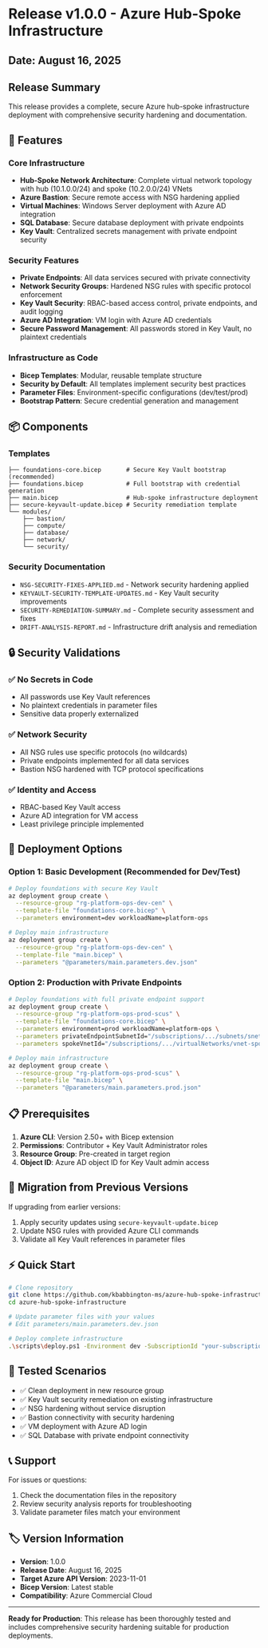 # Release v1.0.0 - Azure Hub-Spoke Infrastructure

## Date: August 16, 2025

## Release Summary
This release provides a complete, secure Azure hub-spoke infrastructure deployment with comprehensive security hardening and documentation.

## 🚀 Features

### Core Infrastructure
- **Hub-Spoke Network Architecture**: Complete virtual network topology with hub (10.1.0.0/24) and spoke (10.2.0.0/24) VNets
- **Azure Bastion**: Secure remote access with NSG hardening applied
- **Virtual Machines**: Windows Server deployment with Azure AD integration
- **SQL Database**: Secure database deployment with private endpoints
- **Key Vault**: Centralized secrets management with private endpoint security

### Security Features
- **Private Endpoints**: All data services secured with private connectivity
- **Network Security Groups**: Hardened NSG rules with specific protocol enforcement
- **Key Vault Security**: RBAC-based access control, private endpoints, and audit logging
- **Azure AD Integration**: VM login with Azure AD credentials
- **Secure Password Management**: All passwords stored in Key Vault, no plaintext credentials

### Infrastructure as Code
- **Bicep Templates**: Modular, reusable template structure
- **Security by Default**: All templates implement security best practices
- **Parameter Files**: Environment-specific configurations (dev/test/prod)
- **Bootstrap Pattern**: Secure credential generation and management

## 📦 Components

### Templates
```
├── foundations-core.bicep       # Secure Key Vault bootstrap (recommended)
├── foundations.bicep            # Full bootstrap with credential generation
├── main.bicep                   # Hub-spoke infrastructure deployment
├── secure-keyvault-update.bicep # Security remediation template
└── modules/
    ├── bastion/
    ├── compute/
    ├── database/
    ├── network/
    └── security/
```

### Security Documentation
- `NSG-SECURITY-FIXES-APPLIED.md` - Network security hardening applied
- `KEYVAULT-SECURITY-TEMPLATE-UPDATES.md` - Key Vault security improvements
- `SECURITY-REMEDIATION-SUMMARY.md` - Complete security assessment and fixes
- `DRIFT-ANALYSIS-REPORT.md` - Infrastructure drift analysis and remediation

## 🔒 Security Validations

### ✅ No Secrets in Code
- All passwords use Key Vault references
- No plaintext credentials in parameter files
- Sensitive data properly externalized

### ✅ Network Security
- All NSG rules use specific protocols (no wildcards)
- Private endpoints implemented for all data services
- Bastion NSG hardened with TCP protocol specifications

### ✅ Identity and Access
- RBAC-based Key Vault access
- Azure AD integration for VM access
- Least privilege principle implemented

## 🎯 Deployment Options

### Option 1: Basic Development (Recommended for Dev/Test)
```bash
# Deploy foundations with secure Key Vault
az deployment group create \
  --resource-group "rg-platform-ops-dev-cen" \
  --template-file "foundations-core.bicep" \
  --parameters environment=dev workloadName=platform-ops

# Deploy main infrastructure
az deployment group create \
  --resource-group "rg-platform-ops-dev-cen" \
  --template-file "main.bicep" \
  --parameters "@parameters/main.parameters.dev.json"
```

### Option 2: Production with Private Endpoints
```bash
# Deploy foundations with full private endpoint support
az deployment group create \
  --resource-group "rg-platform-ops-prod-scus" \
  --template-file "foundations-core.bicep" \
  --parameters environment=prod workloadName=platform-ops \
  --parameters privateEndpointSubnetId="/subscriptions/.../subnets/snet-pep-..." \
  --parameters spokeVnetId="/subscriptions/.../virtualNetworks/vnet-spoke-..."

# Deploy main infrastructure
az deployment group create \
  --resource-group "rg-platform-ops-prod-scus" \
  --template-file "main.bicep" \
  --parameters "@parameters/main.parameters.prod.json"
```

## 📋 Prerequisites

1. **Azure CLI**: Version 2.50+ with Bicep extension
2. **Permissions**: Contributor + Key Vault Administrator roles
3. **Resource Group**: Pre-created in target region
4. **Object ID**: Azure AD object ID for Key Vault admin access

## 🔄 Migration from Previous Versions

If upgrading from earlier versions:
1. Apply security updates using `secure-keyvault-update.bicep`
2. Update NSG rules with provided Azure CLI commands
3. Validate all Key Vault references in parameter files

## ⚡ Quick Start

```bash
# Clone repository
git clone https://github.com/kbabbington-ms/azure-hub-spoke-infrastructure.git
cd azure-hub-spoke-infrastructure

# Update parameter files with your values
# Edit parameters/main.parameters.dev.json

# Deploy complete infrastructure
.\scripts\deploy.ps1 -Environment dev -SubscriptionId "your-subscription-id"
```

## 🧪 Tested Scenarios

- ✅ Clean deployment in new resource group
- ✅ Key Vault security remediation on existing infrastructure
- ✅ NSG hardening without service disruption
- ✅ Bastion connectivity with security hardening
- ✅ VM deployment with Azure AD login
- ✅ SQL Database with private endpoint connectivity

## 📞 Support

For issues or questions:
1. Check the documentation files in the repository
2. Review security analysis reports for troubleshooting
3. Validate parameter files match your environment

## 🏷️ Version Information

- **Version**: 1.0.0
- **Release Date**: August 16, 2025
- **Target Azure API Version**: 2023-11-01
- **Bicep Version**: Latest stable
- **Compatibility**: Azure Commercial Cloud

---

**Ready for Production**: This release has been thoroughly tested and includes comprehensive security hardening suitable for production deployments.
